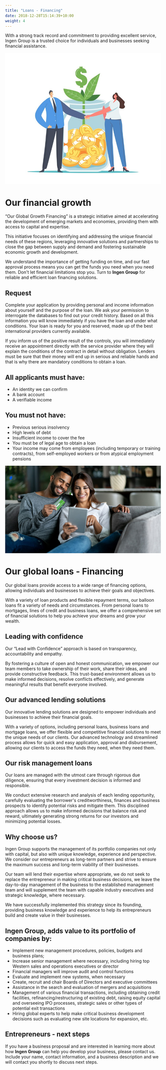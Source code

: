 ```yaml
---
title: "Loans - Financing"
date: 2018-12-28T15:14:39+10:00
weight: 4
---
```


With a strong track record and commitment to providing excellent service, Ingen Group is a trusted choice for individuals and businesses seeking financial assistance.

![Accounting Services](/images/ayuda-financiera.jpg)

# Our financial growth

“Our Global Growth Financing” is a strategic initiative aimed at accelerating the development of emerging markets and economies, providing them with access to capital and expertise.

This initiative focuses on identifying and addressing the unique financial needs of these regions, leveraging innovative solutions and partnerships to close the gap between supply and demand and fostering sustainable economic growth and development.

We understand the importance of getting funding on time, and our fast approval process means you can get the funds you need when you need them. Don't let financial limitations stop you. Turn to **Ingen Group** for reliable and efficient loan financing solutions.

## Request

Complete your application by providing personal and income information about yourself and the purpose of the loan. We ask your permission to interrogate the databases to find out your credit history. Based on all this information you will know immediately if you have the loan and under what conditions. Your loan is ready for you and reserved, made up of the best international providers currently available.

If you inform us of the positive result of the controls, you will immediately receive an appointment directly with the service provider where they will explain the conditions of the contract in detail without obligation. Lenders must be sure that their money will end up in serious and reliable hands and that is why there are mandatory conditions to obtain a loan.

## All applicants must have:

- An identity we can confirm
- A bank account
- A verifiable income

## You must not have:

- Previous serious insolvency
- High levels of debt
- Insufficient income to cover the fee
- You must be of legal age to obtain a loan
- Your income may come from employees (including temporary or training contracts), from self-employed workers or from atypical employment pensions

![Accounting Services](/images/razones-invertir.jpeg)

# Our global loans - Financing

Our global loans provide access to a wide range of financing options, allowing individuals and businesses to achieve their goals and objectives.

With a variety of loan products and flexible repayment terms, our balloon loans fit a variety of needs and circumstances. From personal loans to mortgages, lines of credit and business loans, we offer a comprehensive set of financial solutions to help you achieve your dreams and grow your wealth.

## Leading with confidence

Our “Lead with Confidence” approach is based on transparency, accountability and empathy.

By fostering a culture of open and honest communication, we empower our team members to take ownership of their work, share their ideas, and provide constructive feedback. This trust-based environment allows us to make informed decisions, resolve conflicts effectively, and generate meaningful results that benefit everyone involved.

## Our advanced lending solutions

Our innovative lending solutions are designed to empower individuals and businesses to achieve their financial goals.

With a variety of options, including personal loans, business loans and mortgage loans, we offer flexible and competitive financial solutions to meet the unique needs of our clients. Our advanced technology and streamlined process allows for quick and easy application, approval and disbursement, allowing our clients to access the funds they need, when they need them.

## Our risk management loans

Our loans are managed with the utmost care through rigorous due diligence, ensuring that every investment decision is informed and responsible.

We conduct extensive research and analysis of each lending opportunity, carefully evaluating the borrower's creditworthiness, finances and business prospects to identify potential risks and mitigate them. This disciplined approach allows us to make informed decisions that balance risk and reward, ultimately generating strong returns for our investors and minimizing potential losses.

## Why choose us? 

Ingen Group supports the management of its portfolio companies not only with capital, but also with unique knowledge, experience and perspective. We consider our entrepreneurs as long-term partners and strive to ensure the maximum success and long-term viability of their businesses.

Our team will lend their expertise where appropriate, we do not seek to replace the entrepreneur in making critical business decisions, we leave the day-to-day management of the business to the established management team and will supplement the team with capable industry executives and strategic knowledge, where necessary.

We have successfully implemented this strategy since its founding, providing business knowledge and experience to help its entrepreneurs build and create value in their businesses.

## **Ingen Group**, adds value to its portfolio of companies by:

  - Implement new management procedures, policies, budgets and business plans;
  - Increase senior management where necessary, including hiring top Western sales and operations executives or director
  - Financial managers will improve audit and control functions
  - Evaluate and implement new systems, when necessary
  - Create, recruit and chair Boards of Directors and executive committees
  - Assistance in the search and evaluation of mergers and acquisitions
  - Management of various financial transactions, including obtaining credit facilities, refinancing/restructuring of existing debt, raising equity capital and overseeing IPO processes, strategic sales or other types of potential exit transactions
  - Hiring global experts to help make critical business development decisions such as evaluating new site locations for expansion, etc.

## Entrepreneurs - next steps

If you have a business proposal and are interested in learning more about how **Ingen Group** can help you develop your business, please contact us. Include your name, contact information, and a business description and we will contact you shortly to discuss next steps.
